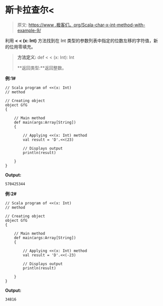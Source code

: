 # 斯卡拉查尔<

> 原文: [https://www .极客们。org/Scala-char-x-int-method-with-example-9/](https://www.geeksforgeeks.org/scala-char-x-int-method-with-example-9/)

利用 **< < (x: Int)** 方法找到在 Int 类型的参数列表中指定的位数左移的字符值，新的位用零填充。

> **方法定义:** def < < (x: Int): Int
> 
> **返回类型:**返回整数。

**例:1#**

```
// Scala program of <<(x: Int)
// method

// Creating object
object GfG
{ 

    // Main method
    def main(args:Array[String])
    {

        // Applying <<(x: Int) method 
        val result = 'D'.<<(23)

        // Displays output
        println(result)

    }
} 
```

**Output:**

```
570425344

```

**例:2#**

```
// Scala program of <<(x: Int)
// method

// Creating object
object GfG
{ 

    // Main method
    def main(args:Array[String])
    {

        // Applying <<(x: Int) method
        val result = 'D'.<<(-23)

        // Displays output
        println(result)

    }
} 
```

**Output:**

```
34816

```